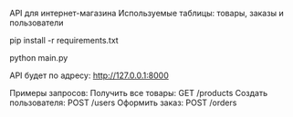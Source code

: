 
API для интернет-магазина 
Используемые таблицы: товары, заказы и пользователи

pip install -r requirements.txt

python main.py


API будет по адресу: http://127.0.0.1:8000

Примеры запросов:
Получить все товары: GET /products
Создать пользователя: POST /users
Оформить заказ: POST /orders
